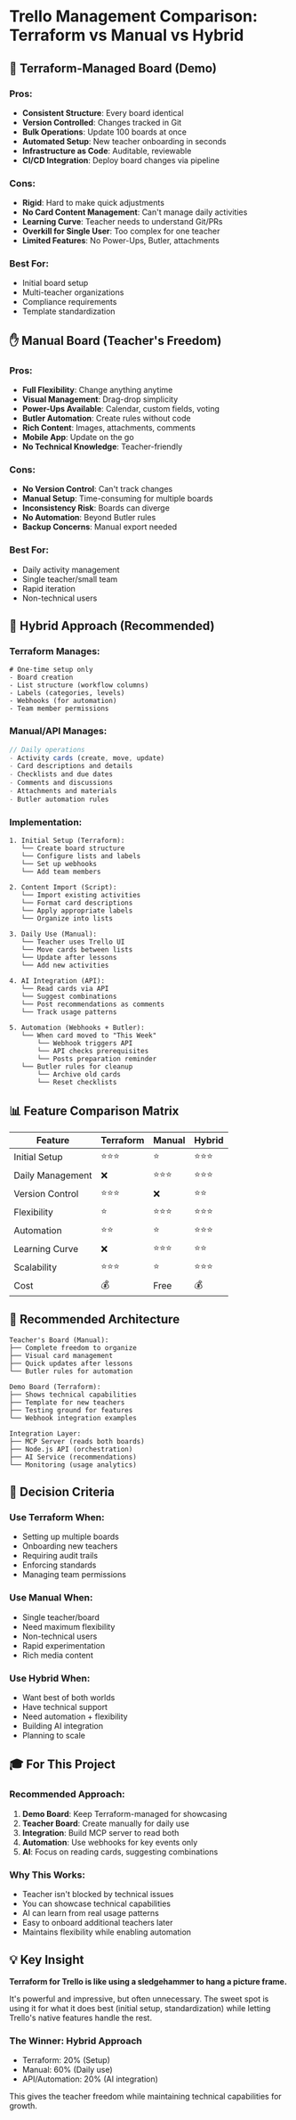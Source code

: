 # Trello Management Comparison: Terraform vs Manual vs Hybrid

## 🤖 Terraform-Managed Board (Demo)

### Pros:
- **Consistent Structure**: Every board identical
- **Version Controlled**: Changes tracked in Git
- **Bulk Operations**: Update 100 boards at once
- **Automated Setup**: New teacher onboarding in seconds
- **Infrastructure as Code**: Auditable, reviewable
- **CI/CD Integration**: Deploy board changes via pipeline

### Cons:
- **Rigid**: Hard to make quick adjustments
- **No Card Content Management**: Can't manage daily activities
- **Learning Curve**: Teacher needs to understand Git/PRs
- **Overkill for Single User**: Too complex for one teacher
- **Limited Features**: No Power-Ups, Butler, attachments

### Best For:
- Initial board setup
- Multi-teacher organizations  
- Compliance requirements
- Template standardization

## ✋ Manual Board (Teacher's Freedom)

### Pros:
- **Full Flexibility**: Change anything anytime
- **Visual Management**: Drag-drop simplicity
- **Power-Ups Available**: Calendar, custom fields, voting
- **Butler Automation**: Create rules without code
- **Rich Content**: Images, attachments, comments
- **Mobile App**: Update on the go
- **No Technical Knowledge**: Teacher-friendly

### Cons:
- **No Version Control**: Can't track changes
- **Manual Setup**: Time-consuming for multiple boards
- **Inconsistency Risk**: Boards can diverge
- **No Automation**: Beyond Butler rules
- **Backup Concerns**: Manual export needed

### Best For:
- Daily activity management
- Single teacher/small team
- Rapid iteration
- Non-technical users

## 🎯 Hybrid Approach (Recommended)

### Terraform Manages:
```hcl
# One-time setup only
- Board creation
- List structure (workflow columns)  
- Labels (categories, levels)
- Webhooks (for automation)
- Team member permissions
```

### Manual/API Manages:
```javascript
// Daily operations
- Activity cards (create, move, update)
- Card descriptions and details
- Checklists and due dates
- Comments and discussions
- Attachments and materials
- Butler automation rules
```

### Implementation:

```
1. Initial Setup (Terraform):
   └── Create board structure
   └── Configure lists and labels
   └── Set up webhooks
   └── Add team members

2. Content Import (Script):
   └── Import existing activities
   └── Format card descriptions
   └── Apply appropriate labels
   └── Organize into lists

3. Daily Use (Manual):
   └── Teacher uses Trello UI
   └── Move cards between lists
   └── Update after lessons
   └── Add new activities

4. AI Integration (API):
   └── Read cards via API
   └── Suggest combinations
   └── Post recommendations as comments
   └── Track usage patterns

5. Automation (Webhooks + Butler):
   └── When card moved to "This Week"
       └── Webhook triggers API
       └── API checks prerequisites
       └── Posts preparation reminder
   └── Butler rules for cleanup
       └── Archive old cards
       └── Reset checklists
```

## 📊 Feature Comparison Matrix

| Feature | Terraform | Manual | Hybrid |
|---------|-----------|---------|---------|
| Initial Setup | ⭐⭐⭐ | ⭐ | ⭐⭐⭐ |
| Daily Management | ❌ | ⭐⭐⭐ | ⭐⭐⭐ |
| Version Control | ⭐⭐⭐ | ❌ | ⭐⭐ |
| Flexibility | ⭐ | ⭐⭐⭐ | ⭐⭐⭐ |
| Automation | ⭐⭐ | ⭐ | ⭐⭐⭐ |
| Learning Curve | ❌ | ⭐⭐⭐ | ⭐⭐ |
| Scalability | ⭐⭐⭐ | ⭐ | ⭐⭐⭐ |
| Cost | 💰 | Free | 💰 |

## 🚀 Recommended Architecture

```
Teacher's Board (Manual):
├── Complete freedom to organize
├── Visual card management
├── Quick updates after lessons
└── Butler rules for automation

Demo Board (Terraform):
├── Shows technical capabilities
├── Template for new teachers
├── Testing ground for features
└── Webhook integration examples

Integration Layer:
├── MCP Server (reads both boards)
├── Node.js API (orchestration)
├── AI Service (recommendations)
└── Monitoring (usage analytics)
```

## 📝 Decision Criteria

### Use Terraform When:
- Setting up multiple boards
- Onboarding new teachers
- Requiring audit trails
- Enforcing standards
- Managing team permissions

### Use Manual When:
- Single teacher/board
- Need maximum flexibility
- Non-technical users
- Rapid experimentation
- Rich media content

### Use Hybrid When:
- Want best of both worlds
- Have technical support
- Need automation + flexibility
- Building AI integration
- Planning to scale

## 🎓 For This Project

### Recommended Approach:
1. **Demo Board**: Keep Terraform-managed for showcasing
2. **Teacher Board**: Create manually for daily use
3. **Integration**: Build MCP server to read both
4. **Automation**: Use webhooks for key events only
5. **AI**: Focus on reading cards, suggesting combinations

### Why This Works:
- Teacher isn't blocked by technical issues
- You can showcase technical capabilities
- AI can learn from real usage patterns
- Easy to onboard additional teachers later
- Maintains flexibility while enabling automation

## 💡 Key Insight

**Terraform for Trello is like using a sledgehammer to hang a picture frame.**

It's powerful and impressive, but often unnecessary. The sweet spot is using it for what it does best (initial setup, standardization) while letting Trello's native features handle the rest.

### The Winner: Hybrid Approach
- Terraform: 20% (Setup)
- Manual: 60% (Daily use)
- API/Automation: 20% (AI integration)

This gives the teacher freedom while maintaining technical capabilities for growth.